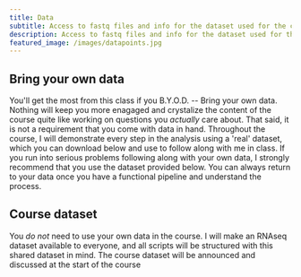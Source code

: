 ```yaml
---
title: Data
subtitle: Access to fastq files and info for the dataset used for the course.
description: Access to fastq files and info for the dataset used for the course.
featured_image: /images/datapoints.jpg
---
```


## Bring your own data

You'll get the most from this class if you B.Y.O.D. -- Bring your own data.  Nothing will keep you more enagaged and crystalize the content of the course quite like working on questions you *actually* care about.  That said, it is not a requirement that you come with data in hand.  Throughout the course, I will demonstrate every step in the analysis using a 'real' dataset, which you can download below and use to follow along with me in class.  If you run into serious problems following along with your own data, I strongly recommend that you use the dataset provided below.  You can always return to your data once you have a functional pipeline and understand the process.  


## Course dataset

You *do not* need to use your own data in the course.  I will make an RNAseq dataset available to everyone, and all scripts will be structured with this shared dataset in mind.  The course dataset will be announced and discussed at the start of the course
